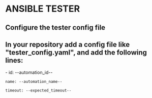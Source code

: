 # ANSIBLE TESTER

## Configure the tester config file

In your repository add a config file like "tester_config.yaml", and add the following lines:
---
  \- id: --automation_id--

    name: --automation_name--

    timeout: --expected_timeout--
